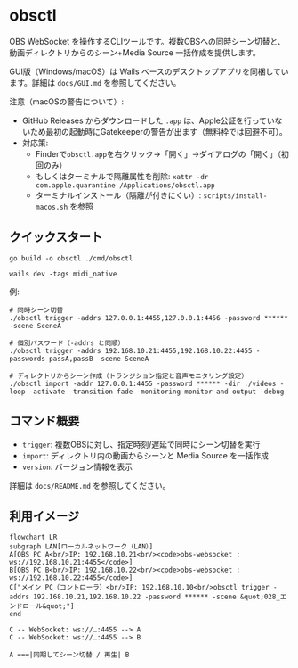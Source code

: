 # obsctl

OBS WebSocket を操作するCLIツールです。複数OBSへの同時シーン切替と、動画ディレクトリからのシーン+Media Source 一括作成を提供します。

GUI版（Windows/macOS）は Wails ベースのデスクトップアプリを同梱しています。詳細は `docs/GUI.md` を参照してください。

注意（macOSの警告について）:
- GitHub Releases からダウンロードした `.app` は、Apple公証を行っていないため最初の起動時にGatekeeperの警告が出ます（無料枠では回避不可）。
- 対応策:
  - Finderで`obsctl.app`を右クリック→「開く」→ダイアログの「開く」（初回のみ）
  - もしくはターミナルで隔離属性を削除: `xattr -dr com.apple.quarantine /Applications/obsctl.app`
  - ターミナルインストール（隔離が付きにくい）: `scripts/install-macos.sh` を参照

## クイックスタート

```
go build -o obsctl ./cmd/obsctl

wails dev -tags midi_native
```

例:

```
# 同時シーン切替
./obsctl trigger -addrs 127.0.0.1:4455,127.0.0.1:4456 -password ****** -scene SceneA

# 個別パスワード（-addrs と同順）
./obsctl trigger -addrs 192.168.10.21:4455,192.168.10.22:4455 -passwords passA,passB -scene SceneA

# ディレクトリからシーン作成（トランジション指定と音声モニタリング設定）
./obsctl import -addr 127.0.0.1:4455 -password ****** -dir ./videos -loop -activate -transition fade -monitoring monitor-and-output -debug
```

## コマンド概要

- `trigger`: 複数OBSに対し、指定時刻/遅延で同時にシーン切替を実行
- `import`: ディレクトリ内の動画からシーンと Media Source を一括作成
- `version`: バージョン情報を表示

詳細は `docs/README.md` を参照してください。

## 利用イメージ
```mermaid
flowchart LR
subgraph LAN[ローカルネットワーク（LAN）]
A[OBS PC A<br/>IP: 192.168.10.21<br/><code>obs-websocket : ws://192.168.10.21:4455</code>]
B[OBS PC B<br/>IP: 192.168.10.22<br/><code>obs-websocket : ws://192.168.10.22:4455</code>]
C["メイン PC（コントローラ）<br/>IP: 192.168.10.10<br/>obsctl trigger -addrs 192.168.10.21,192.168.10.22 -password ****** -scene &quot;028_エンドロール&quot;"]
end

C -- WebSocket: ws://…:4455 --> A
C -- WebSocket: ws://…:4455 --> B

A ===|同期してシーン切替 / 再生| B
```
